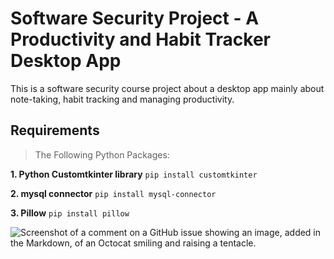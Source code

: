 # Software Security Project - A Productivity and Habit Tracker Desktop App

This is a software security course project about a desktop app mainly about note-taking, habit tracking and managing productivity.

## Requirements

> The Following Python Packages:

**1. Python Customtkinter library**
```pip install customtkinter```

**2. mysql connector**
```pip install mysql-connector```

**3. Pillow**
```pip install pillow```


![Screenshot of a comment on a GitHub issue showing an image, added in the Markdown, of an Octocat smiling and raising a tentacle.](https://i.ibb.co/9c7qh2v/ezgif-4-72adb0ccd9.gif)
